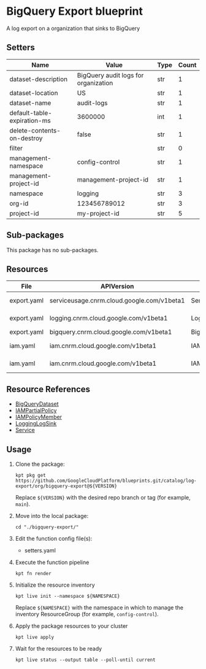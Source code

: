 <!-- BEGINNING OF PRE-COMMIT-BLUEPRINT DOCS HOOK:TITLE -->
# BigQuery Export blueprint


<!-- END OF PRE-COMMIT-BLUEPRINT DOCS HOOK:TITLE -->
<!-- BEGINNING OF PRE-COMMIT-BLUEPRINT DOCS HOOK:BODY -->
A log export on a organization that sinks to BigQuery

## Setters

|            Name             |                Value                 | Type | Count |
|-----------------------------|--------------------------------------|------|-------|
| dataset-description         | BigQuery audit logs for organization | str  |     1 |
| dataset-location            | US                                   | str  |     1 |
| dataset-name                | audit-logs                           | str  |     1 |
| default-table-expiration-ms |                              3600000 | int  |     1 |
| delete-contents-on-destroy  | false                                | str  |     1 |
| filter                      |                                      | str  |     0 |
| management-namespace        | config-control                       | str  |     1 |
| management-project-id       | management-project-id                | str  |     1 |
| namespace                   | logging                              | str  |     3 |
| org-id                      |                         123456789012 | str  |     3 |
| project-id                  | my-project-id                        | str  |     5 |

## Sub-packages

This package has no sub-packages.

## Resources

|    File     |                 APIVersion                 |       Kind       |            Name            |   Namespace    |
|-------------|--------------------------------------------|------------------|----------------------------|----------------|
| export.yaml | serviceusage.cnrm.cloud.google.com/v1beta1 | Service          | my-project-id-bigquery     | projects       |
| export.yaml | logging.cnrm.cloud.google.com/v1beta1      | LoggingLogSink   | 123456789012-bqsink        | logging        |
| export.yaml | bigquery.cnrm.cloud.google.com/v1beta1     | BigQueryDataset  | bqlogexportdataset         | logging        |
| iam.yaml    | iam.cnrm.cloud.google.com/v1beta1          | IAMPolicyMember  | bq-project-iam-policy      | logging        |
| iam.yaml    | iam.cnrm.cloud.google.com/v1beta1          | IAMPartialPolicy | logging-sa-iam-permissions | config-control |

## Resource References

- [BigQueryDataset](https://cloud.google.com/config-connector/docs/reference/resource-docs/bigquery/bigquerydataset)
- [IAMPartialPolicy](https://cloud.google.com/config-connector/docs/reference/resource-docs/iam/iampartialpolicy)
- [IAMPolicyMember](https://cloud.google.com/config-connector/docs/reference/resource-docs/iam/iampolicymember)
- [LoggingLogSink](https://cloud.google.com/config-connector/docs/reference/resource-docs/logging/logginglogsink)
- [Service](https://cloud.google.com/config-connector/docs/reference/resource-docs/serviceusage/service)

## Usage

1.  Clone the package:
    ```shell
    kpt pkg get https://github.com/GoogleCloudPlatform/blueprints.git/catalog/log-export/org/bigquery-export@${VERSION}
    ```
    Replace `${VERSION}` with the desired repo branch or tag
    (for example, `main`).

1.  Move into the local package:
    ```shell
    cd "./bigquery-export/"
    ```

1.  Edit the function config file(s):
    - setters.yaml

1.  Execute the function pipeline
    ```shell
    kpt fn render
    ```

1.  Initialize the resource inventory
    ```shell
    kpt live init --namespace ${NAMESPACE}
    ```
    Replace `${NAMESPACE}` with the namespace in which to manage
    the inventory ResourceGroup (for example, `config-control`).

1.  Apply the package resources to your cluster
    ```shell
    kpt live apply
    ```

1.  Wait for the resources to be ready
    ```shell
    kpt live status --output table --poll-until current
    ```

<!-- END OF PRE-COMMIT-BLUEPRINT DOCS HOOK:BODY -->
